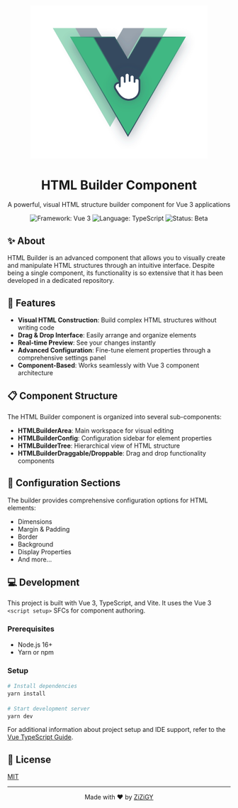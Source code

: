 <p align="center">
  <img src="https://raw.githubusercontent.com/ZiZiGY/vue-dnd-kit/master/public/logo.svg" width="400" alt="HTML Builder Logo">
</p>

<h1 align="center">HTML Builder Component</h1>

<p align="center">
  A powerful, visual HTML structure builder component for Vue 3 applications
</p>

<p align="center">
  <img src="https://img.shields.io/badge/Framework-Vue%203-brightgreen" alt="Framework: Vue 3">
  <img src="https://img.shields.io/badge/Language-TypeScript-blue" alt="Language: TypeScript">
  <img src="https://img.shields.io/badge/Status-Beta-yellow" alt="Status: Beta">
</p>

## ✨ About

HTML Builder is an advanced component that allows you to visually create and manipulate HTML structures through an intuitive interface. Despite being a single component, its functionality is so extensive that it has been developed in a dedicated repository.

## 🚀 Features

- **Visual HTML Construction**: Build complex HTML structures without writing code
- **Drag & Drop Interface**: Easily arrange and organize elements
- **Real-time Preview**: See your changes instantly
- **Advanced Configuration**: Fine-tune element properties through a comprehensive settings panel
- **Component-Based**: Works seamlessly with Vue 3 component architecture

## 📋 Component Structure

The HTML Builder component is organized into several sub-components:

- **HTMLBuilderArea**: Main workspace for visual editing
- **HTMLBuilderConfig**: Configuration sidebar for element properties
- **HTMLBuilderTree**: Hierarchical view of HTML structure
- **HTMLBuilderDraggable/Droppable**: Drag and drop functionality components

## 🔧 Configuration Sections

The builder provides comprehensive configuration options for HTML elements:

- Dimensions
- Margin & Padding
- Border
- Background
- Display Properties
- And more...

## 💻 Development

This project is built with Vue 3, TypeScript, and Vite. It uses the Vue 3 `<script setup>` SFCs for component authoring.

### Prerequisites

- Node.js 16+
- Yarn or npm

### Setup

```bash
# Install dependencies
yarn install

# Start development server
yarn dev
```

For additional information about project setup and IDE support, refer to the [Vue TypeScript Guide](https://vuejs.org/guide/typescript/overview.html#project-setup).

## 📄 License

[MIT](LICENSE)

---

<p align="center">Made with ❤️ by <a href="https://github.com/zizigy">ZiZiGY</a></p>
